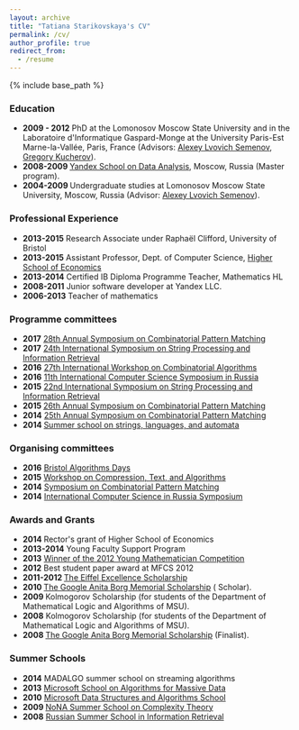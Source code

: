 ```yaml
---
layout: archive
title: "Tatiana Starikovskaya's CV"
permalink: /cv/
author_profile: true
redirect_from:
  - /resume
---
```


{% include base_path %}

<tbody>
<tr>
<td></td>
<td>

<h3>Education</h3>
<ul>
	<li><strong>2009 - 2012</strong> PhD at the Lomonosov Moscow State University and in the Laboratoire d'Informatique Gaspard-Monge at the University Paris-Est Marne-la-Vallée, Paris, France (Advisors: <a title="A.L. Semenov on the site of Russian Academy of Science" href="http://www.ras.ru/win/db/show_per.asp?P=.id-57919.ln-ru">Alexey Lvovich Semenov</a>, <a href="http://www-igm.univ-mlv.fr/~koutcher/">Gregory Kucherov</a>).</li>
	<li><strong>2008-2009 </strong><a href="http://shad.yandex.ru/">Yandex School on Data Analysis</a>, Moscow, Russia (Master program).</li>
	<li><strong>2004-2009 </strong>Undergraduate studies at Lomonosov Moscow State University, Moscow, Russia (Advisor: <a title="A.L. Semenov on the site of Russian Academy of Science" href="http://www.ras.ru/win/db/show_per.asp?P=.id-57919.ln-ru">Alexey Lvovich Semenov</a>).</li>
</ul>
	
<h3>Professional Experience</h3>
<ul>
	<li><strong>2013-2015</strong> Research Associate under Raphaël Clifford, University of Bristol
	<li><strong>2013-2015</strong> Assistant Professor, Dept. of Computer Science, <a href="hse.ru/en">Higher School of Economics</a></li>
	<li><strong>2013-2014</strong> Certified IB Diploma Programme Teacher, Mathematics HL</li>
	<li><strong>2008-2011</strong> Junior software developer at Yandex LLC.</li>
	<li><strong>2006-2013</strong> Teacher of mathematics</li>
</ul>

<h3>Programme committees</h3>
<ul>
	<li><strong>2017</strong> <a href="http://cpm2017.mimuw.edu.pl/" target="_blank">28th Annual Symposium on Combinatorial Pattern Matching</a>
	<li><strong>2017</strong> <a href="http://pages.di.unipi.it/spire2017/" target="_blank">24th International Symposium on String Processing and Information Retrieval</a>
	<li><strong>2016</strong> <a href="http://iwoca2016.cs.helsinki.fi/" target="_blank">27th International Workshop on Combinatorial Algorithms</a>
	<li><strong>2016</strong> <a href="http://logic.pdmi.ras.ru/csr2016/" target="_blank">11th International Computer Science Symposium in Russia</a></li>
	<li><strong>2015</strong> <a href="http://www.dcs.kcl.ac.uk/events/spire2015/workshops.html" target="_blank">22nd International Symposium on String Processing and Information Retrieval</a></li>
	<li><strong>2015 </strong><a href="cpm2014.hse.ru">26th Annual Symposium on Combinatorial Pattern Matching</a></li>
	<li><strong>2014</strong> <a href="cpm2014.hse.ru">25th Annual Symposium on Combinatorial Pattern Matching</a></li>
	<li><strong>2014 </strong><a href="http://www.csedays.ru/">Summer school on strings, languages, and automata</a></li>
</ul>

<h3>Organising committees</h3>
<ul>
	<li><strong>2016</strong> <a href="https://www.cs.bris.ac.uk/Research/Algorithms/events/BAD16/">Bristol Algorithms Days</a>
	<li><b>2015</b> <a href="http://www.dcs.kcl.ac.uk/events/spire2015/workshops.html">Workshop on Compression, Text, and Algorithms</a>
	<li><b>2014</b> <a href="https://cpm2014.hse.ru/">Symposium on Combinatorial Pattern Matching</a>
	<li><b>2014</b> <a href="http://logic.pdmi.ras.ru/csr2014/">International Computer Science in Russia Symposium</a>
</ul>

<h3>Awards and Grants</h3>
<div>
<ul>
	<li><strong>2014 </strong>Rector's grant of Higher School of Economics</li>
	<li><strong>2013-2014</strong> Young Faculty Support Program</li>
	<li><strong>2013</strong> <a href="http://www.dynastyfdn.com/english/news/166" target="_blank">Winner of the 2012 Young Mathematician Competition</a></li>
	<li><strong>2012</strong> Best student paper award at MFCS 2012</li>
	<li><strong>2011-2012 </strong><a href="http://www.egide.asso.fr/jahia/Jahia/lang/en/accueil/appels/eiffel">The Eiffel Excellence Scholarship</a></li>
	<li><strong>2010 </strong><a href="http://www.google.com/anitaborg/">The Google Anita Borg Memorial Scholarship</a> ( Scholar).</li>
	<li><strong>2009 </strong>Kolmogorov Scholarship (for students of the Department of Mathematical Logic and Algorithms of MSU).</li>
	<li><strong>2008</strong> Kolmogorov Scholarship (for students of the Department of Mathematical Logic and Algorithms of MSU).</li>
	<li><strong>2008 </strong><a href="http://www.google.com/anitaborg/">The Google Anita Borg Memorial Scholarship</a> (Finalist).</li>
</ul>
<h3>Summer Schools</h3>
<ul>
	<li><strong>2014</strong> MADALGO summer school on streaming algorithms</li>
	<li><strong>2013</strong> <a href="http://almada2013.ru/" target="_blank">Microsoft School on Algorithms for Massive Data</a></li>
	<li><strong>2010</strong> <a href="http://logic.pdmi.ras.ru/midas/en">Microsoft Data Structures and Algorithms School</a></li>
	<li><strong>2009 </strong><a href="http://logic.pdmi.ras.ru/ssct09/">NoNA Summer School on Complexity Theory</a></li>
	<li><strong>2008</strong> <a href="http://romip.ru/russir2008/eng/">Russian Summer School in Information Retrieval</a></li>
</ul>
</div></td>
</tr>
</tbody>
</table>
